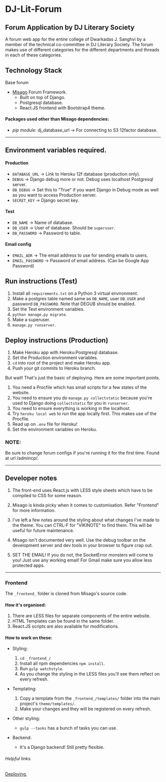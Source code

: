 DJ-Lit-Forum
============
Forum Application by DJ Literary Society
-----------------------------------------

A forum web app for the entire college of Dwarkadas J. Sanghvi by a member of the technical co-committee in DJ Literary Society. The forum makes use of different categories for the different departments and threads in each of these categories.

## Technology Stack

Base forum
- [Misago](https://misago-project.org) Forum Framework.
    - Built on top of Django.
    - Postgresql database.
    - React.JS frontend with Bootstrap4 theme.

#### Packages used other than Misago dependencies:
- *pip module*: dj_database_url -> For connecting to S3 12factor database.



_____

## Environment variables required.

#### Production
- `DATABASE_URL` -> Link to Heroku 12f database (production only).
- `DEBUG` -> Django debug more or not. Debug uses localhost Postgresql server.
- `DB_DEBUG` -> Set this to "True" if you want Django in Debug mode as well as you want to access Production server.
- `SECRET_KEY` -> Django secret key.

#### Test
- `DB_NAME` -> Name of database.
- `DB_USER` -> User of database. Should be `superuser`.
- `DB_PASSWORD` -> Password to table.

#### Email config
- `EMAIL_ADR` -> The email address to use for sending emails to users.
- `EMAIL_PASSWORD` -> Password of email address. (Can be Google App Password)



## Run instructions (Test)

1. Install all `requirements.txt` on a Python 3 virtual environment.
2. Make a postgres table named same as `DB_NAME`, user `DB_USER` and password `DB_PASSWORD`. Note that DEGUB should be enabled.
3. Set the Test environment variables.
3. `python manage.py migrate`.
4. Make a superuser.
5. `manage.py runserver`.

## Deploy instructions (Production)

1. Make Heroku app with Heroku:Postgresql database.
2. Set the Production environment variables.
3. `cd` into root of the project and make Heroku app.
4. Push your git commits to Heroku branch.

But wait! That's just the basic of deploying. Here are some important points.
1. You need a Procfile which has small scripts for a few states of the website.
2. You need to ensure you do `manage.py collectstatic` because you're used to Django doing `collectstatic` for you in `runserver`.
3. You need to ensure everything is working in the localhost.
4. Try `heroku local web` to run the app locally first. This makes use of the Procfile.
5. Read up on `.env` file for Heroku!
6. Set the environment variables on Heroku.

### NOTE:
Be sure to change forum configs if you're running it for the first time. Found at url /admincp/.



_____



## Developer notes

1. The front-end uses React.js with LESS style sheets which have to be compiled to CSS for some reason.

2. Misago is kinda picky when it comes to customisation. Refer "Frontend" for more information.

3. I've left a few notes around the styling about what changes I've made to the theme. You can CTRL-F for "VIKINOTE" to find them. This will be useful for future maintenance.

4. Misago isn't documented very well. Use the debug toolbar on the development server and dev tools in your browser to figure crap out.

5. SET THE EMAIL! If you do not, the SocketError monsters will come to you! Just use any working email! For Gmail make sure you allow less protected apps.


_____



### Frontend

The `_frontend_` folder is cloned from Misago's source code. 

#### How it's organised:

1. There are LESS files for separate components of the entire website.
2. HTML Templates can be found in the same folder.
3. React.JS scripts are also available for modifications.

#### How to work on these:

- Styling:
    1. `cd _frontend_/`
    2. Install all npm dependencies `npm install`.
    3. Run `gulp watchstyle`.
    4. As you change the styling in the LESS files you'll see them reflect on every refresh.

- Templating:
    1. Copy a template from the `_frontend_/templates/` folder into the main project's `theme/templates/`.
    2. Make your changes and they will be registered on every refresh.

- Other styling:
    + `gulp --tasks` has a bunch of tasks you can use.

- Backend:
    + It's a Django backend! Still pretty flexible.



###### Helpful links.
[Deploying.](https://simpleisbetterthancomplex.com/tutorial/2016/08/09/how-to-deploy-django-applications-on-heroku.html)

